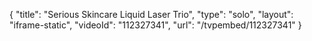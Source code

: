 {
    "title": "Serious Skincare Liquid Laser Trio",
    "type": "solo",
    "layout": "iframe-static",
    "videoId": "112327341",
    "url": "\/tvpembed\/112327341"
}
